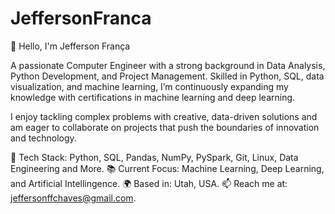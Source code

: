 # JeffersonFranca

👋 Hello, I'm Jefferson França

A passionate Computer Engineer with a strong background in Data Analysis, Python Development, and Project Management.
Skilled in Python, SQL, data visualization, and machine learning, I’m continuously expanding my knowledge with certifications in machine learning and deep learning.

I enjoy tackling complex problems with creative, data-driven solutions and am eager to collaborate on projects that push the boundaries of innovation and technology.

🔧 Tech Stack: Python, SQL, Pandas, NumPy, PySpark, Git, Linux, Data Engineering and More.
📚 Current Focus: Machine Learning, Deep Learning, and Artificial Intellingence.
🌍 Based in: Utah, USA.
📫 Reach me at: jeffersonffchaves@gmail.com.
